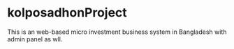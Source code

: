 # kolposadhonProject
This is an web-based micro investment business system in Bangladesh with admin panel as wll.
